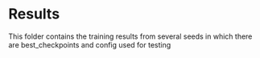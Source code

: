 # Results

This folder contains the training results from several seeds in which there are best_checkpoints and config used for testing